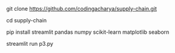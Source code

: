 git clone https://github.com/codingacharya/supply-chain.git

cd supply-chain

pip install streamlit pandas numpy scikit-learn matplotlib seaborn

streamlit run p3.py

